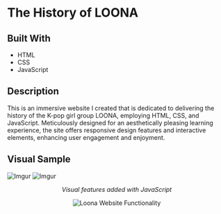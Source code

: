 # The History of LOONA

## Built With
- HTML
- CSS
- JavaScript

## Description

This is an immersive website I created that is dedicated to delivering the history of the K-pop girl group LOONA, employing HTML, CSS, and JavaScript. Meticulously designed for an aesthetically pleasing learning experience, the site offers responsive design features and interactive elements, enhancing user engagement and enjoyment.

## Visual Sample
![Imgur](https://i.imgur.com/4v7VWCq.png)
![Imgur](https://i.imgur.com/AmLWqlv.png)

<p align="center">
  <i>Visual features added with JavaScript</i>
</p>

<p align="center">
  <img src="https://media.giphy.com/media/GbrYSdVwwbqDXybmjS/giphy.gif" alt="Loona Website Functionality">
</p>
